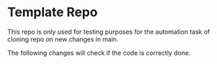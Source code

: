 # Template Repo

This repo is only used for testing purposes for the automation task of cloning repo on new changes in main.

The following changes will check if the code is correctly done.